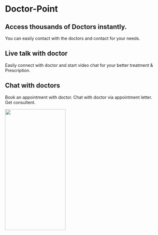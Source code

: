 # Doctor-Point

## Access thousands of Doctors instantly.
You can easily contact with the doctors and contact for your needs.

## Live talk with doctor
Easily connect with doctor and start video chat for your better treatment & Prescription.

## Chat with doctors
Book an appointment with doctor. Chat with doctor via appointment letter. 
Get consultent.

<img src="https://github.com/MahmoudSafan/Doctor-Point/blob/main/20220515-162555-395.gif" width ="200" height="400" > 
